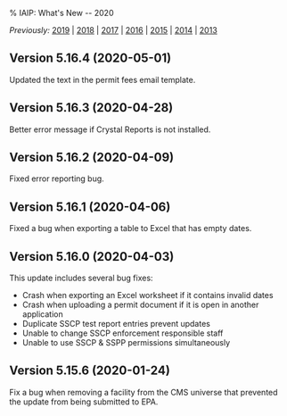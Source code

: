 % IAIP: What's New -- 2020

*Previously:*
[2019](changelog-2019.html) |
[2018](changelog-2018.html) |
[2017](changelog-2017.html) |
[2016](changelog-2016.html) |
[2015](changelog-2015.html) |
[2014](changelog-2014.html) |
[2013](changelog-2013.html)

## Version 5.16.4 <span>(2020-05-01)</span>

Updated the text in the permit fees email template.

## Version 5.16.3 <span>(2020-04-28)</span>

Better error message if Crystal Reports is not installed.

## Version 5.16.2 <span>(2020-04-09)</span>

Fixed error reporting bug.

## Version 5.16.1 <span>(2020-04-06)</span>

Fixed a bug when exporting a table to Excel that has empty dates.

## Version 5.16.0 <span>(2020-04-03)</span>

This update includes several bug fixes:

* Crash when exporting an Excel worksheet if it contains invalid dates
* Crash when uploading a permit document if it is open in another application
* Duplicate SSCP test report entries prevent updates
* Unable to change SSCP enforcement responsible staff
* Unable to use SSCP & SSPP permissions simultaneously

## Version 5.15.6 <span>(2020-01-24)</span>

Fix a bug when removing a facility from the CMS universe that prevented the update from being submitted to EPA.
